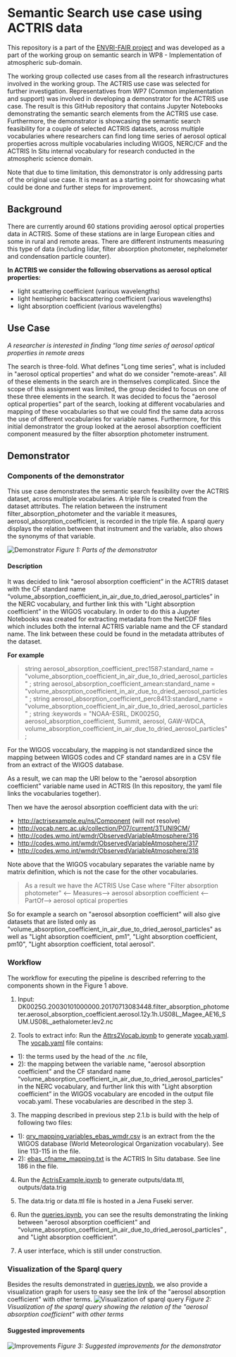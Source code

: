 # Semantic Search use case using ACTRIS data

This repository is a part of the [ENVRI-FAIR project](https://envri.eu/home-envri-fair/) and was developed as a part of the working group on semantic search in WP8 - Implementation of atmospheric sub-domain.

The working group collected use cases from all the research infrastructures involved in the working group. The ACTRIS use case was selected for further investigation. Representatives from WP7 (Common implementation and support) was involved in developing a demonstrator for the ACTRIS use case. The result is this GitHub repository that contains Jupyter Notebooks demonstrating the semantic search elements from the ACTRIS use case.
Furthermore, the demonstrator is showcasing the semantic search feasibility for a couple of selected ACTRIS datasets, across multiple vocabularies where researchers can find long time series of aerosol optical properties across multiple vocabularies including WIGOS, NERC/CF and the ACTRIS In Situ internal vocabulary for research conducted in the atmospheric science domain.

Note that due to time limitation, this demonstrator is only addressing parts of the original use case. It is meant as a starting point for showcasing what could be done and further steps for improvement.

## Background

There are currently around 60 stations providing aerosol optical properties data in ACTRIS. Some of these stations are in large European cities and some in rural and remote areas. 
There are different instruments measuring this type of data (including lidar, filter absorption photometer, nephelometer and condensation particle counter). 

**In ACTRIS we consider the following observations as aerosol optical properties:**
* light scattering coefficient (various wavelengths) 
* light hemispheric backscattering coefficient (various wavelengths) 
* light absorption coefficient (various wavelengths) 

## Use Case

*A researcher is interested in finding “long time series of aerosol optical properties in remote areas*
 
The search is three-fold. What defines "Long time series", what is included in "aerosol optical properties" and what do we consider "remote-areas". All of these elements in the search are in themselves complicated. 
Since the scope of this assignment was limited, the group decided to focus on one of these three elements in the search. It was decided to focus the "aerosol optical properties" part of the search, looking at different vocabularies and mapping of these vocabularies so that we could find the same data across the use of different vocabularies for variable names. Furthermore, for this initial demonstrator the group looked at the aerosol absorption coefficient component measured by the filter absorption photometer instrument.

## Demonstrator

### Components of the demonstrator

This use case demonstrates the semantic search feasibility over the ACTRIS dataset, across multiple vocabularies. A triple file is created from the dataset attributes. The relation between the instrument filter_absorption_photometer and the variable it measures, aerosol_absorption_coefficient, is recorded in the triple file. A sparql query displays the relation between that instrument and the variable, also shows the synonyms of that variable.

![Demonstrator](https://folk.nilu.no/~richard/envri-fair/demonstrator.png)
*Figure 1: Parts of the demonstrator*

#### Description

It was decided to link "aerosol absorption coefficient” in the ACTRIS dataset with the CF standard name “volume_absorption_coefficient_in_air_due_to_dried_aerosol_particles” in the NERC vocabulary, and further link this with "Light absorption coefficient” in the WIGOS vocabulary. In order to do this a Jupyter Notebooks was created for extracting metadata from the NetCDF files which includes both the internal ACTRIS variable name and the CF standard name. The link between these could be found in the metadata attributes of the dataset. 

**For example**
> string aerosol_absorption_coefficient_prec1587:standard_name = "volume_absorption_coefficient_in_air_due_to_dried_aerosol_particles" ;
> string aerosol_absorption_coefficient_amean:standard_name = "volume_absorption_coefficient_in_air_due_to_dried_aerosol_particles" ;
> string aerosol_absorption_coefficient_perc8413:standard_name = "volume_absorption_coefficient_in_air_due_to_dried_aerosol_particles" ;
> string :keywords = "NOAA-ESRL, DK0025G, aerosol_absorption_coefficient, Summit, aerosol, GAW-WDCA, volume_absorption_coefficient_in_air_due_to_dried_aerosol_particles" ;

For the WIGOS voccabulary, the mapping is not standardized since the mapping between WIGOS codes and CF standard names are in a CSV file from an extract of the WIGOS database. 

As a result, we can map the URI below to the "aerosol absorption coefficient" variable name used in ACTRIS (In this repository, the yaml file links the vocabularies together).

Then we have the aerosol absorption coefficient data with the uri:
* http://actrisexample.eu/ns/Component (will not resolve)
* http://vocab.nerc.ac.uk/collection/P07/current/3TUNI9CM/
* http://codes.wmo.int/wmdr/ObservedVariableAtmosphere/316
* http://codes.wmo.int/wmdr/ObservedVariableAtmosphere/317
* http://codes.wmo.int/wmdr/ObservedVariableAtmosphere/318

Note above that the WIGOS vocabulary separates the variable name by matrix definition, which is not the case for the other vocabularies.

> As a result we have the ACTRIS Use Case where "Filter absorption photometer" <-- Measures--> aerosol absorption coefficient <--PartOf--> aerosol optical properties

So for example a search on "aerosol absorption coefficient" will also give datasets that are listed only as "volume_absorption_coefficient_in_air_due_to_dried_aerosol_particles" as well as "Light absorption coefficient, pm1",  "Light absorption coefficient, pm10",  "Light absorption coefficient, total aerosol".
### Workflow
The workflow for executing the pipeline is described referring to the components shown in the Figure 1 above.
1. Input: DK0025G.20030101000000.20170713083448.filter_absorption_photometer.aerosol_absorption_coefficient.aerosol.12y.1h.US08L_Magee_AE16_SUM.US08L_aethalometer.lev2.nc

2. Tools to extract info:
Run the [Attrs2Vocab.ipynb](https://github.com/xiaofengleo/actris/blob/master/Attrs2Vocab.ipynb) to generate [vocab.yaml](https://github.com/xiaofengleo/actris/blob/master/vocab.yaml).
The [vocab.yaml](https://github.com/xiaofengleo/actris/blob/master/vocab.yaml) file contains:
*  1): the terms used by the head of the .nc file, 
*  2): the mapping between the variable name, "aerosol absorption coefficient" and the CF standard name “volume_absorption_coefficient_in_air_due_to_dried_aerosol_particles” in the NERC vocabulary, and further link this with "Light absorption coefficient” in the WIGOS vocabulary are encoded in the output file vocab.yaml.
 These vocabularies are described in the step 3.

3. The mapping described in previous step 2.1.b is build with the help of following two files:
* 1): [qry_mapping_variables_ebas_wmdr.csv](https://github.com/xiaofengleo/actris/blob/master/qry_mapping_variables_ebas_wmdr.csv) is an extract from the the WIGOS database (World Meteorological Organization vocabulary). See line 113-115 in the file.
* 2): [ebas_cfname_mapping.txt](https://github.com/xiaofengleo/actris/blob/master/ebas_cfname_mapping.txt) is the ACTRIS In Situ database. See line 186 in the file.

4. Run the [ActrisExample.ipynb](https://github.com/xiaofengleo/actris/blob/master/ActrisExample.ipynb) to generate outputs/data.ttl, outputs/data.trig

5. The data.trig or data.ttl file is hosted in a Jena Fuseki server. 

6. Run the [queries.ipynb](https://github.com/xiaofengleo/actris/blob/master/queries.ipynb), you can see the results demonstrating the linking between "aerosol absorption coefficient" and  “volume_absorption_coefficient_in_air_due_to_dried_aerosol_particles” , and "Light absorption coefficient”.

7. A user interface, which is still under construction.


### Visualization of the Sparql query
Besides the results demonstrated in [queries.ipynb](https://github.com/xiaofengleo/actris/blob/master/queries.ipynb), we also provide a visualization graph for users to easy see the link of the "aerosol absorption coefficient" with other terms.
![Visualization of sparql query](https://folk.nilu.no/~richard/envri-fair/query-results.png)
*Figure 2: Visualization of the sparql query showing the relation of the "aerosol absorption coefficient" with other terms*

#### Suggested improvements
![Improvements](https://folk.nilu.no/~richard/envri-fair/improvements.png)
*Figure 3: Suggested improvements for the demonstrator*
